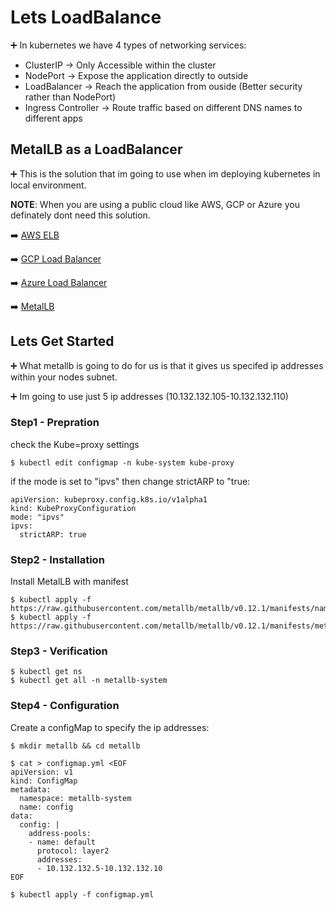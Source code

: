 # Lets LoadBalance
➕ In kubernetes we have 4 types of networking services:
- ClusterIP -> Only Accessible within the cluster
- NodePort -> Expose the application directly to outside
- LoadBalancer -> Reach the application from ouside (Better security rather than NodePort)
- Ingress Controller -> Route traffic based on different DNS names to different apps

## MetalLB as a LoadBalancer
➕ This is the solution that im going to use when im deploying kubernetes in local environment.

**NOTE**: When you are using a public cloud like AWS, GCP or Azure you definately dont need this solution.

➡️ [AWS ELB](https://aws.amazon.com/elasticloadbalancing/)

➡️ [GCP Load Balancer](https://cloud.google.com/load-balancing)

➡️ [Azure Load Balancer](https://docs.microsoft.com/en-us/azure/load-balancer/load-balancer-overview)

➡️ [MetalLB](https://metallb.universe.tf/installation/)

## Lets Get Started

➕ What metallb is going to do for us is that it gives us specifed ip addresses within your nodes subnet.

➕ Im going to use just 5 ip addresses (10.132.132.105-10.132.132.110)

### Step1 - Prepration
check the Kube=proxy settings
```
$ kubectl edit configmap -n kube-system kube-proxy
```
if the mode is set to "ipvs" then change strictARP to "true:
```
apiVersion: kubeproxy.config.k8s.io/v1alpha1
kind: KubeProxyConfiguration
mode: "ipvs"
ipvs:
  strictARP: true
```

### Step2 - Installation
Install MetalLB with manifest

```
$ kubectl apply -f https://raw.githubusercontent.com/metallb/metallb/v0.12.1/manifests/namespace.yaml
$ kubectl apply -f https://raw.githubusercontent.com/metallb/metallb/v0.12.1/manifests/metallb.yaml
```

### Step3 - Verification

```
$ kubectl get ns
$ kubectl get all -n metallb-system
```

### Step4 - Configuration
Create a configMap to specify the ip addresses:

```
$ mkdir metallb && cd metallb

$ cat > configmap.yml <EOF
apiVersion: v1
kind: ConfigMap
metadata:
  namespace: metallb-system
  name: config
data:
  config: |
    address-pools:
    - name: default
      protocol: layer2
      addresses:
      - 10.132.132.5-10.132.132.10
EOF

$ kubectl apply -f configmap.yml
```
